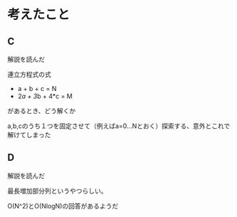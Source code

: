 # 考えたこと

## C

解説を読んだ

連立方程式の式

* a + b + c = N
* 2*a + 3*b + 4*c = M

があるとき、どう解くか

a,b,cのうち１つを固定させて（例えばa=0...Nとおく）探索する、意外とこれで解けてしまった

## D

解説を読んだ

最長増加部分列というやつらしい。

O(N^2)とO(NlogN)の回答があるようだ
